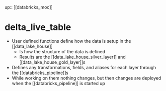 up:: [[databricks_moc]]

# delta_live_table

- User defined functions define how the data is setup in the [[data_lake_house]]
	- Is how the structure of the data is defined
	- Results are the [[data_lake_house_silver_layer]] and [[data_lake_house_gold_layer]]s
- Defines any transformations, fields, and aliases for each layer through the [[databricks_pipeline]]s
- While working on them nothing changes, but then changes are deployed when the [[databricks_pipeline]] is started up
